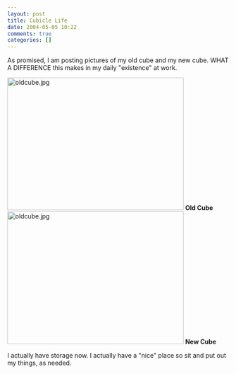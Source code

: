 ```yaml
---
layout: post
title: Cubicle Life
date: 2004-05-05 10:22
comments: true
categories: []
---
```

As promised, I am posting pictures of my old cube and my new cube. WHAT A DIFFERENCE this makes in my daily "existence" at work.

<img alt="oldcube.jpg" src="http://peterfilias.com/archives/oldcube.jpg" width="400" height="300" border="0" />
<B>Old Cube</B>

<img alt="oldcube.jpg" src="http://peterfilias.com/archives/newcube.jpg" width="400" height="300" border="0" />
<B>New Cube</B>

I actually have storage now. I actually have a "nice" place so sit and put out my things, as needed.
